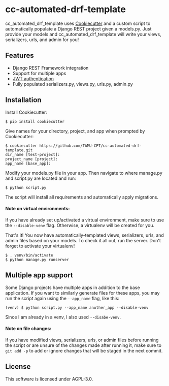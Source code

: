 # cc-automated-drf-template
cc_automated_drf_template uses [Cookiecutter](https://github.com/audreyr/cookiecutter) and a custom script to automatically populate a Django REST project given a models.py. Just 
provide your models and cc_automated_drf_template will write your views, serializers, urls, and admin for you!

## Features
- Django REST Framework integration
- Support for multiple apps
- [JWT authentication](https://getblimp.github.io/django-rest-framework-jwt/)
- Fully populated serializers.py, views.py, urls.py, admin.py

## Installation
Install Cookiecutter:
```console
$ pip install cookiecutter
```
Give names for your directory, project, and app when prompted by Cookiecutter:
```console
$ cookiecutter https://github.com/TAMU-CPT/cc-automated-drf-template.git
dir_name [test-project]:
project_name [project]: 
app_name [base_app]:
```
Modify your models.py file in your app. Then navigate to where manage.py and script.py are located and run:
```console
$ python script.py
```
The script will install all requirements and automatically apply migrations.

#### Note on virtual environments:
If you have already set up/activated a virtual environment, make sure to use the ```--disable-venv``` flag.
Otherwise, a virtualenv will be created for you. 

That's it! You now have automatically-templated views, serializers, urls, and admin files based on your models.
To check it all out, run the server. Don't forget to activate your virtualenv!
```console
$ . venv/bin/activate
$ python manage.py runserver
```

## Multiple app support
Some Django projects have multiple apps in addition to the base application.
If you want to similarly generate files for these apps, you may run the script again
using the ```--app_name``` flag, like this:
```console
(venv) $ python script.py --app_name another_app --disable-venv
```
Since I am already in a venv, I also used ```--disabe-venv```.

#### Note on file changes:
If you have modified views, serializers, urls, or admin files before running the script or are
unsure of the changes made after running it, make sure to ```git add -p``` to add or ignore changes
that will be staged in the next commit.

## License
This software is licensed under AGPL-3.0.

